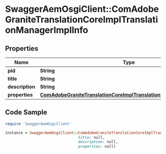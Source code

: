 # SwaggerAemOsgiClient::ComAdobeGraniteTranslationCoreImplTranslationManagerImplInfo

## Properties

Name | Type | Description | Notes
------------ | ------------- | ------------- | -------------
**pid** | **String** |  | [optional] 
**title** | **String** |  | [optional] 
**description** | **String** |  | [optional] 
**properties** | [**ComAdobeGraniteTranslationCoreImplTranslationManagerImplProperties**](ComAdobeGraniteTranslationCoreImplTranslationManagerImplProperties.md) |  | [optional] 

## Code Sample

```ruby
require 'SwaggerAemOsgiClient'

instance = SwaggerAemOsgiClient::ComAdobeGraniteTranslationCoreImplTranslationManagerImplInfo.new(pid: null,
                                 title: null,
                                 description: null,
                                 properties: null)
```


